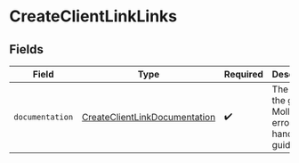 # CreateClientLinkLinks


## Fields

| Field                                                                                 | Type                                                                                  | Required                                                                              | Description                                                                           |
| ------------------------------------------------------------------------------------- | ------------------------------------------------------------------------------------- | ------------------------------------------------------------------------------------- | ------------------------------------------------------------------------------------- |
| `documentation`                                                                       | [CreateClientLinkDocumentation](../../models/errors/CreateClientLinkDocumentation.md) | :heavy_check_mark:                                                                    | The URL to the generic Mollie API error handling guide.                               |